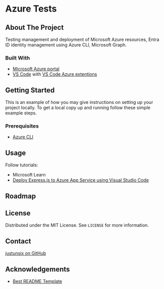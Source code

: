 # Azure Tests

## About The Project

Testing management and deployment of Microsoft Azure resources, Entra ID
identity management using Azure CLI, Microsoft Graph.

### Built With

- [Microsoft Azure portal](https://portal.azure.com/)
- [VS Code](https://code.visualstudio.com/) with
  [VS Code Azure extentions](https://marketplace.visualstudio.com/items?itemName=ms-vscode.vscode-node-azure-pack)

## Getting Started

This is an example of how you may give instructions on setting up your project
locally. To get a local copy up and running follow these simple example steps.

### Prerequisites

- [Azure CLI](https://docs.microsoft.com/en-us/cli/azure/install-azure-cli)

## Usage

Follow tutorials:

- Microsoft Learn
- [Deploy Express.js to Azure App Service using Visual Studio Code](https://docs.microsoft.com/en-us/azure/developer/javascript/tutorial/deploy-nodejs-azure-app-service-with-visual-studio-code?tabs=bash)

## Roadmap

## License

Distributed under the MIT License. See `LICENSE` for more information.

## Contact

[justunsix on GitHub](https://github.com/justunsix)

## Acknowledgements

- [Best README Template](https://github.com/othneildrew/Best-README-Template)
